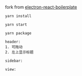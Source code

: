 fork from [electron-react-boilerplate](https://github.com/electron-react-boilerplate/electron-react-boilerplate)

```
yarn install

yarn start

yarn package
```

```
header:
1. 可拖动
2. 左上显示标题

sidebar:

view:
```
